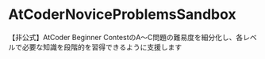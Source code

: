 # AtCoderNoviceProblemsSandbox
【非公式】AtCoder Beginner ContestのA〜C問題の難易度を細分化し、各レベルで必要な知識を段階的を習得できるように支援します
